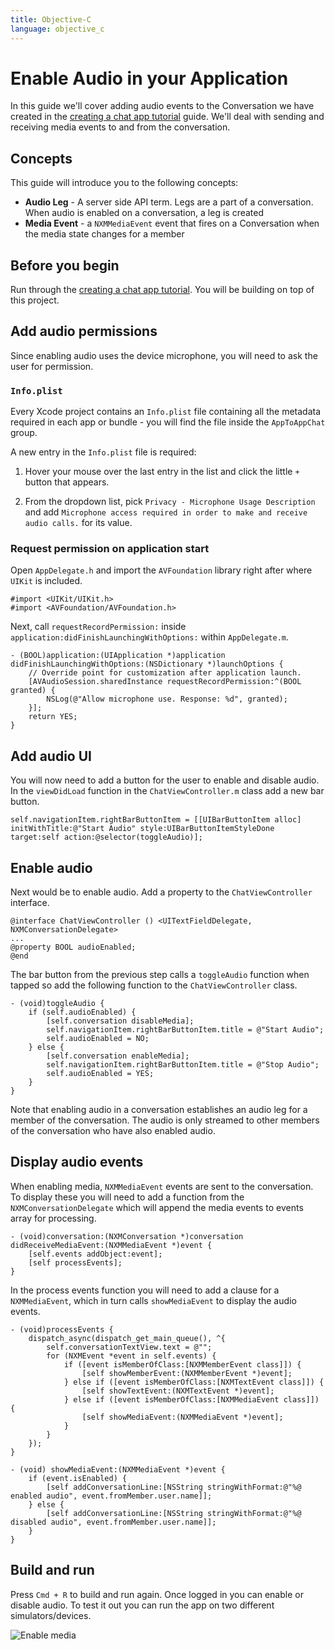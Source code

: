 ```yaml
---
title: Objective-C
language: objective_c
---
```


# Enable Audio in your Application

In this guide we'll cover adding audio events to the Conversation we have created in the [creating a chat app tutorial](/client-sdk/tutorials/in-app-messaging/introduction/objective_c) guide. We'll deal with sending and receiving media events to and from the conversation.

## Concepts

This guide will introduce you to the following concepts:

- **Audio Leg** - A server side API term. Legs are a part of a conversation. When audio is enabled on a conversation, a leg is created
- **Media Event** - a `NXMMediaEvent` event that fires on a Conversation when the media state changes for a member

## Before you begin

Run through the [creating a chat app tutorial](/client-sdk/tutorials/in-app-messaging/introduction/swift). You will be building on top of this project.

## Add audio permissions

Since enabling audio uses the device microphone, you will need to ask the user for permission. 

### `Info.plist`

Every Xcode project contains an `Info.plist` file containing all the metadata required in each app or bundle  - you will find the file inside the `AppToAppChat` group.

A new entry in the `Info.plist` file is required:

1. Hover your mouse over the last entry in the list and click the little `+` button that appears.

2. From the dropdown list, pick `Privacy - Microphone Usage Description` and add `Microphone access required in order to make and receive audio calls.` for its value.

### Request permission on application start

Open `AppDelegate.h` and import the `AVFoundation` library right after where `UIKit` is included.

```objective_c
#import <UIKit/UIKit.h>
#import <AVFoundation/AVFoundation.h>
```

Next, call `requestRecordPermission:` inside `application:didFinishLaunchingWithOptions:` within `AppDelegate.m`.

```objective_c
- (BOOL)application:(UIApplication *)application didFinishLaunchingWithOptions:(NSDictionary *)launchOptions {
    // Override point for customization after application launch.
    [AVAudioSession.sharedInstance requestRecordPermission:^(BOOL granted) {
        NSLog(@"Allow microphone use. Response: %d", granted);
    }];
    return YES;
}
```

## Add audio UI

You will now need to add a button for the user to enable and disable audio. In the `viewDidLoad` function in the `ChatViewController.m` class add a new bar button. 

```objective_c
self.navigationItem.rightBarButtonItem = [[UIBarButtonItem alloc] initWithTitle:@"Start Audio" style:UIBarButtonItemStyleDone target:self action:@selector(toggleAudio)];
```

## Enable audio 

Next would be to enable audio. Add a property to the `ChatViewController` interface.

```objective_c
@interface ChatViewController () <UITextFieldDelegate, NXMConversationDelegate>
...
@property BOOL audioEnabled;
@end
```

The bar button from the previous step calls a `toggleAudio` function when tapped so add the following function to the `ChatViewController` class.

```objective_c
- (void)toggleAudio {
    if (self.audioEnabled) {
        [self.conversation disableMedia];
        self.navigationItem.rightBarButtonItem.title = @"Start Audio";
        self.audioEnabled = NO;
    } else {
        [self.conversation enableMedia];
        self.navigationItem.rightBarButtonItem.title = @"Stop Audio";
        self.audioEnabled = YES;
    }
}
```

Note that enabling audio in a conversation establishes an audio leg for a member of the conversation. The audio is only streamed to other members of the conversation who have also enabled audio.

## Display audio events

When enabling media, `NXMMediaEvent` events are sent to the conversation. To display these you will need to add a function from the `NXMConversationDelegate` which will append the media events to events array for processing.

```objective_c
- (void)conversation:(NXMConversation *)conversation didReceiveMediaEvent:(NXMMediaEvent *)event {
    [self.events addObject:event];
    [self processEvents];
}
```

In the process events function you will need to add a clause for a `NXMMediaEvent`, which in turn calls `showMediaEvent` to display the audio events.

```objective_c
- (void)processEvents {
    dispatch_async(dispatch_get_main_queue(), ^{
        self.conversationTextView.text = @"";
        for (NXMEvent *event in self.events) {
            if ([event isMemberOfClass:[NXMMemberEvent class]]) {
                [self showMemberEvent:(NXMMemberEvent *)event];
            } else if ([event isMemberOfClass:[NXMTextEvent class]]) {
                [self showTextEvent:(NXMTextEvent *)event];
            } else if ([event isMemberOfClass:[NXMMediaEvent class]]) {
                [self showMediaEvent:(NXMMediaEvent *)event];
            }
        }
    });
}

- (void) showMediaEvent:(NXMMediaEvent *)event {
    if (event.isEnabled) {
        [self addConversationLine:[NSString stringWithFormat:@"%@ enabled audio", event.fromMember.user.name]];
    } else {
        [self addConversationLine:[NSString stringWithFormat:@"%@ disabled audio", event.fromMember.user.name]];
    }
}
```

## Build and run

Press `Cmd + R` to build and run again. Once logged in you can enable or disable audio. To test it out you can run the app on two different simulators/devices.

![Enable media](/images/client-sdk/ios-enable-media.png)
